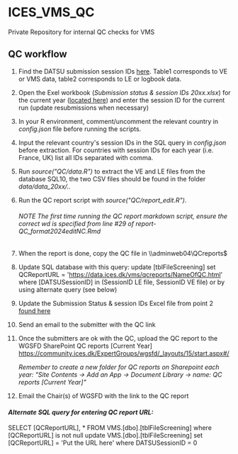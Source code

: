 # ICES_VMS_QC
Private Repository for internal QC checks for VMS

## QC workflow
1. Find the DATSU submission session IDs [here](https://datsu.ices.dk/web/ListSessions.aspx). Table1 corresponds to VE or VMS data, table2 corresponds to LE or logbook data.
2. Open the Exel workbook (*Submission status & session IDs 20xx.xlsx*) for the current year ([located here](https://icesit.sharepoint.com/sites/ICESsecretariat/Shared%20Documents/Forms/AllItems.aspx?id=%2Fsites%2FICESsecretariat%2FShared%20Documents%2FVMS%20and%20logbook)) and enter the session ID for the current run (update resubmissions when necessary)
3. In your R environment, comment/uncomment the relevant country in *config.json* file before running the scripts.
4. Input the relevant country's session IDs in the SQL query in *config.json* before extraction. For countries with session IDs for each year (i.e. France, UK) list all IDs separated with comma. 
5. Run *source("QC/data.R")* to extract the VE and LE files from the database SQL10, the two CSV files should be found in the folder *data/data_20xx/..*
6. Run the QC report script with *source("QC/report_edit.R")*.
   ###### *NOTE The first time running the QC report markdown script, ensure the correct wd is specified from line #29 of report-QC_format2024editNC.Rmd*
7. When the report is done, copy the QC file in \\\adminweb04\QCreports$
8. Update SQL database with this query: update [tblFileScreening] set QCReportURL = 'https://data.ices.dk/vms/qcreports/NameOfQC.html' where [DATSUSessionID] in (SessionID LE file, SessionID VE file) or by using alternate query (see below)
9. Update the Submission  Status & session IDs Excel file from point 2 [found here](https://icesit.sharepoint.com/sites/ICESsecretariat/Shared%20Documents/Forms/AllItems.aspx?id=%2Fsites%2FICESsecretariat%2FShared%20Documents%2FVMS%20and%20logbook)
10. Send an email to the submitter with the QC link 
11. Once the submitters are ok with the QC, upload the QC report to the WGSFD SharePoint QC reports [Current Year] https://community.ices.dk/ExpertGroups/wgsfd/_layouts/15/start.aspx#/

    *Remember to create a new folder for QC reports on Sharepoint each year: "Site Contents -> Add an App -> Document Library -> name: QC reports [Current Year]"*
    
13. Email the Chair(s) of WGSFD with the link to the QC report


#### *Alternate SQL query for entering QC report URL:*
SELECT [QCReportURL], *  FROM VMS.[dbo].[tblFileScreening]
where [QCReportURL] is not null
update VMS.[dbo].[tblFileScreening] set [QCReportURL] = 'Put the URL here' where DATSUSessionID = 0
